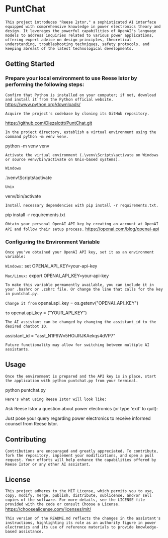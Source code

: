 # PuntChat

`This project introduces "Reese Istor," a sophisticated AI interface equipped with comprehensive knowledge in power electronics theory and design. It leverages the powerful capabilities of OpenAI's language models to address inquiries related to various power applications, offering expert advice on design principles, theoretical understanding, troubleshooting techniques, safety protocols, and keeping abreast of the latest technological developments.`

## Getting Started

### Prepare your local environment to use Reese Istor by performing the following steps:

`Confirm that Python is installed on your computer; if not, download and install it from the Python official website.`
https://www.python.org/downloads/

`Acquire the project's codebase by cloning its GitHub repository.`

https://github.com/Diezalottt/PuntChat.git

`In the project directory, establish a virtual environment using the command python -m venv venv.`

python -m venv venv

`Activate the virtual environment (.\venv\Scripts\activate on Windows or source venv/bin/activate on Unix-based systems).`

`Windows`

.\venv\Scripts\activate

`Unix`

venv/bin/activate

`Install necessary dependencies with pip install -r requirements.txt.`

pip install -r requirements.txt

`Obtain your personal OpenAI API key by creating an account at OpenAI API and follow their setup process.`
https://openai.com/blog/openai-api

### Configuring the Environment Variable

`Once you've obtained your OpenAI API key, set it as an environment variable:`

`Windows:`
set OPENAI_API_KEY=your-api-key

`Mac/Linux:`
export OPENAI_API_KEY=your-api-key

`To make this variable permanently available, you can include it in your .bashrc or .zshrc file. Or change the line that calls for the key in puntchat.py.`

`Change it from`
openai.api_key = os.getenv("OPENAI_API_KEY")

`to`
openai.api_key = ("YOUR_API_KEY")

`The AI assistant can be changed by changing the assistant_id to the desired chatbot ID.`

assistant_id = "asst_N1P9Wv5HOiJRJKAekqs4dVP7"

`Future functionality may allow for switching between multiple AI assistants.`

## Usage

`Once the environment is prepared and the API key is in place, start the application with python puntchat.py from your terminal.`

python puntchat.py

`Here's what using Reese Istor will look like:`

Ask Reese Istor a question about power electronics (or type 'exit' to quit):

Just pose your query regarding power electronics to receive informed counsel from Reese Istor.

## Contributing

`Contributions are encouraged and greatly appreciated. To contribute, fork the repository, implement your modifications, and open a pull request. Your efforts will help enhance the capabilities offered by Reese Istor or any other AI assistant.`

## License

`This project adheres to the MIT License, which permits you to use, copy, modify, merge, publish, distribute, sublicense, and/or sell copies of the software. For more details, see the LICENSE file provided with the code or consult Choose a License.`
https://choosealicense.com/licenses/mit/

`This version of the README.md reflects the changes in the assistant's instructions, highlighting its role as an authority figure in power electronics and its use of reference materials to provide knowledge-based assistance.`
